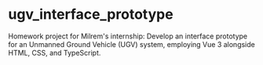 # ugv_interface_prototype
Homework project for Milrem's internship: Develop an interface prototype for an Unmanned Ground Vehicle (UGV) system, employing Vue 3 alongside HTML, CSS, and TypeScript.
